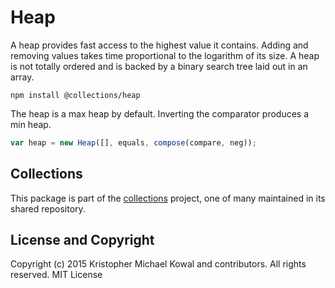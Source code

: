 # Heap

A heap provides fast access to the highest value it contains.
Adding and removing values takes time proportional to the logarithm of its
size.
A heap is not totally ordered and is backed by a binary search tree laid out in
an array.

```
npm install @collections/heap
```

The heap is a max heap by default. Inverting the comparator produces a min heap.

```js
var heap = new Heap([], equals, compose(compare, neg));
```

## Collections

This package is part of the [collections][] project, one of many maintained in
its shared repository.

[collections]: https://github.com/kriskowal/collections

## License and Copyright

Copyright (c) 2015 Kristopher Michael Kowal and contributors.
All rights reserved.
MIT License
